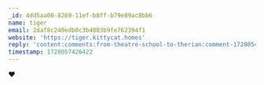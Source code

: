 ```yaml
---
_id: 4dd5aa00-8269-11ef-b8ff-b79e89ac8bb6
name: tiger
email: 2daf8c240edb0c3b4803b9fe762394f1
website: 'https://tiger.kittycat.homes'
reply: 'content:comments:from-theatre-school-to-therian:comment-1728054851182.md'
timestamp: 1728057426422
---
```

❤️
